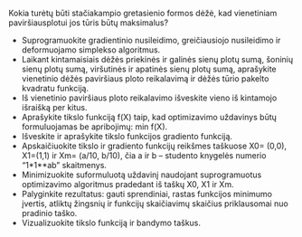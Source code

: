 Kokia turėtų būti stačiakampio gretasienio formos dėžė, kad vienetiniam paviršiausplotui jos tūris būtų maksimalus?

  - Suprogramuokite gradientinio nusileidimo, greičiausiojo nusileidimo ir deformuojamo simplekso algoritmus.
  - Laikant kintamaisiais dėžės priekinės ir galinės sienų plotų sumą, šoninių sienų plotų sumą, viršutinės ir apatinės sienų plotų sumą, aprašykite vienetinio dėžės paviršiaus ploto reikalavimą ir dėžės tūrio pakelto kvadratu funkciją.
  - Iš vienetinio paviršiaus ploto reikalavimo išveskite vieno iš kintamojo išraišką per kitus.
  - Aprašykite tikslo funkciją f(X) taip, kad optimizavimo uždavinys būtų formuluojamas be apribojimų: min f(X).
  - Išveskite ir aprašykite tikslo funkcijos gradiento funkciją.
  - Apskaičiuokite tikslo ir gradiento funkcijų reikšmes taškuose X0= (0,0), X1=(1,1) ir Xm= (a/10, b/10), čia a ir b – studento knygelės numerio “1*1**ab” skaitmenys.
  - Minimizuokite suformuluotą uždavinį naudojant suprogramuotus optimizavimo algoritmus pradedant iš taškų X0, X1 ir Xm.
  - Palyginkite rezultatus: gauti sprendiniai, rastas funkcijos minimumo įvertis, atliktų žingsnių ir funkcijų skaičiavimų skaičius priklausomai nuo pradinio taško.
  - Vizualizuokite tikslo funkciją ir bandymo taškus.
